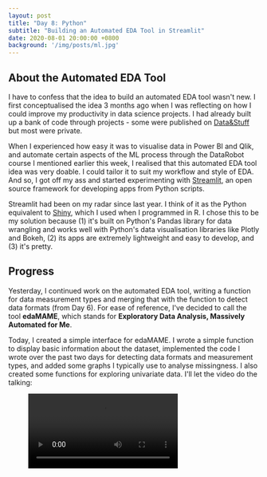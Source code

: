 ```yaml
---
layout: post
title: "Day 8: Python"
subtitle: "Building an Automated EDA Tool in Streamlit"
date: 2020-08-01 20:00:00 +0800
background: '/img/posts/ml.jpg'
---
```


## About the Automated EDA Tool
I have to confess that the idea to build an automated EDA tool wasn't new. I first conceptualised the idea 3 months ago when I was reflecting on how I could improve my productivity in data science projects. I had already built up a bank of code through projects - some were published on [Data&Stuff](https://chrischow.github.io/dataandstuff/) but most were private.

When I experienced how easy it was to visualise data in Power BI and Qlik, and automate certain aspects of the ML process through the DataRobot course I mentioned earlier this week, I realised that this automated EDA tool idea was very doable. I could tailor it to suit my workflow and style of EDA. And so, I got off my ass and started experimenting with [Streamlit](https://www.streamlit.io/), an open source framework for developing apps from Python scripts.

Streamlit had been on my radar since last year. I think of it as the Python equivalent to [Shiny](https://shiny.rstudio.com/), which I used when I programmed in R. I chose this to be my solution because (1) it's built on Python's Pandas library for data wrangling and works well with Python's data visualisation libraries like Plotly and Bokeh, (2) its apps are extremely lightweight and easy to develop, and (3) it's pretty.

## Progress
Yesterday, I continued work on the automated EDA tool, writing a function for data measurement types and merging that with the function to detect data formats (from Day 6). For ease of reference, I've decided to call the tool **edaMAME**, which stands for **Exploratory Data Analysis, Massively Automated for Me**.

Today, I created a simple interface for edaMAME. I wrote a simple function to display basic information about the dataset, implemented the code I wrote over the past two days for detecting data formats and measurement types, and added some graphs I typically use to analyse missingness. I also created some functions for exploring univariate data. I'll let the video do the talking:

<figure class="video_container" style='width: 700px;'>
  <video controls="true" allowfullscreen="true">
    <source src="/365DaysOfDS/img/posts/streamlit-edaMAME-2020-08-02-2008.webm.mp4" type="video/mp4">
  </video>
</figure>